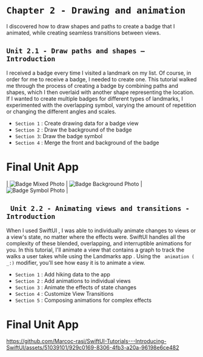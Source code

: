 # `Chapter 2 - Drawing and animation`

I discovered how to draw shapes and paths to create a badge that I animated, while creating seamless transitions between views.

## `Unit 2.1 - Draw paths and shapes – Introduction`

I received a badge every time I visited a landmark on my list. Of course, in order for me to receive a badge, I needed to create one. This tutorial walked me through the process of creating a badge by combining paths and shapes, which I then overlaid with another shape representing the location. If I wanted to create multiple badges for different types of landmarks, I experimented with the overlapping symbol, varying the amount of repetition or changing the different angles and scales.

- `Section 1` : Create drawing data for a badge view
- `Section 2` : Draw the background of the badge
- `Section 3`: Draw the badge symbol
- `Section 4` : Merge the front and background of the badge
  
# Final Unit App
| ![Badge Mixed Photo](https://github.com/Marcoc-rasi/SwiftUI-Tutorials---Introducing-SwiftUI/assets/51039101/4c907e68-47c6-41de-927d-91c4b7dfd714) | ![Badge Background Photo](https://github.com/Marcoc-rasi/SwiftUI-Tutorials---Introducing-SwiftUI/assets/51039101/d56b7b3f-8c47-43e9-b13f-d60fb05d5de4) | ![Badge Symbol Photo](https://github.com/Marcoc-rasi/SwiftUI-Tutorials---Introducing-SwiftUI/assets/51039101/2bfe6d0b-eb58-4910-81ce-863bec0d10d0) |



## ` Unit 2.2 - Animating views and transitions - Introduction`

When I used SwiftUI , I was able to individually animate changes to views or a view's state, no matter where the effects were. SwiftUI handles all the complexity of these blended, overlapping, and interruptible animations for you.
In this tutorial, I'll animate a view that contains a graph to track the walks a user takes while using the Landmarks app . Using the ` animation ( _:)` modifier, you'll see how easy it is to animate a view.

- `Section 1` : Add hiking data to the app
- `Section 2` : Add animations to individual views
- `Section 3` : Animate the effects of state changes
- `Section 4` : Customize View Transitions
- `Section 5` : Composing animations for complex effects

# Final Unit App

https://github.com/Marcoc-rasi/SwiftUI-Tutorials---Introducing-SwiftUI/assets/51039101/929c0169-8306-4fb3-a20a-96198e6ce482


